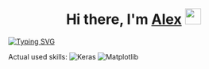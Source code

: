 [//]: # ("Greetings" section)
<h1 align="center">Hi there, I'm <a href="https://t.me/AlexKly" target="_blank">Alex</a> 
<img src="https://github.com/blackcater/blackcater/raw/main/images/Hi.gif" height="32"/></h1>

[//]: # ("Position and job" section)
<a href="https://git.io/typing-svg"><img src="https://readme-typing-svg.demolab.com?font=Fira+Code&pause=1000&color=09C00D&width=435&lines=NLP+ML+Dev+%40+Sber" alt="Typing SVG" /></a>

[//]: # ("Skills" section)
Actual used skills:
![Keras](https://img.shields.io/badge/Keras-%23D00000.svg?style=for-the-badge&logo=Keras&logoColor=white)
![Matplotlib](https://img.shields.io/badge/Matplotlib-%23ffffff.svg?style=for-the-badge&logo=Matplotlib&logoColor=black)
